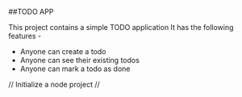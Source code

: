 ##TODO APP

This project contains a simple TODO application
It has the following features -

- Anyone can create a todo
- Anyone can see their existing todos
- Anyone can mark a todo as done

// Initialize a node project
// 